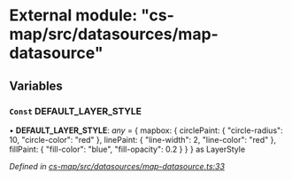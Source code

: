 # External module: "cs-map/src/datasources/map-datasource"

## Variables

### `Const` DEFAULT_LAYER_STYLE

• **DEFAULT_LAYER_STYLE**: *any* =  {
    mapbox: {
        circlePaint: {
            "circle-radius": 10,
            "circle-color": "red"
        },
        linePaint: {
            "line-width": 2,
            "line-color": "red"
        },
        fillPaint: {
            "fill-color": "blue",
            "fill-opacity": 0.2
        }
    }
} as LayerStyle

*Defined in [cs-map/src/datasources/map-datasource.ts:33](https://github.com/RichardHovenkamp/csnext/blob/0e0b9b29/packages/cs-map/src/datasources/map-datasource.ts#L33)*
